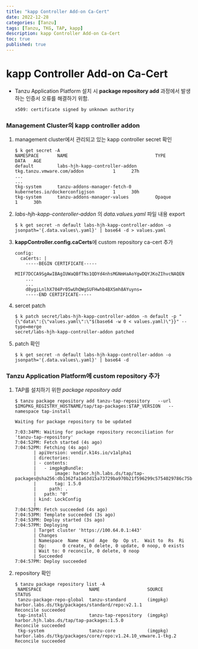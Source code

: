 ```yaml
---
title: "kapp Controller Add-on Ca-Cert"
date: 2022-12-28
categories: [Tanzu]
tags: [Tanzu, TKG, TAP, kapp]
description: kapp Controller Add-on Ca-Cert
toc: true
published: true
---
```


# kapp Controller Add-on Ca-Cert
* Tanzu Application Platform 설치 시 **package repository add** 과정에서 발생하는 인증서 오류를 해결하기 위함.

    ```
    x509: certificate signed by unknown authority
    ```

### Management Cluster의 kapp controller addon
1. management cluster에서 관리되고 있는 kapp controller secret 확인
    ```
    $ k get secret -A
    NAMESPACE       NAME                                 TYPE                                 DATA   AGE
    default         labs-hjh-kapp-controller-addon       tkg.tanzu.vmware.com/addon           1      27h
    ...
    ...
    tkg-system      tanzu-addons-manager-fetch-0         kubernetes.io/dockerconfigjson       1      30h
    tkg-system      tanzu-addons-manager-values          Opaque                               1      30h
    ```
1. *labs-hjh-kapp-conteroller-addon* 의 *data.values.yaml* 파일 내용 export
    ```
    $ k get secret -n default labs-hjh-kapp-controller-addon -o jsonpath='{.data.values\.yaml}' | base64 -d > values.yaml
    ```
1. **kappController.config.caCerts**에 custom repository ca-cert 추가
    ```
    config:
      caCerts: |
        -----BEGIN CERTIFICATE-----
        MIIF7DCCA9SgAwIBAgIUWaQBfTNs1QDYd4nhsMGNmHaAoYgwDQYJKoZIhvcNAQEN
        ...
        ...
        d8ygiLnlhX704Pr05wUhQWgSUFHwhb4BXSmh8AYuyns=
        -----END CERTIFICATE-----
    ```
1. sercet patch
    ```
    $ k patch secret/labs-hjh-kapp-controller-addon -n default -p "{\"data\":{\"values.yaml\":\"$(base64 -w 0 < values.yaml)\"}}" --type=merge
    secret/labs-hjh-kapp-controller-addon patched
    ```
1. patch 확인
    ```
    $ k get secret -n default labs-hjh-kapp-controller-addon -o jsonpath='{.data.values\.yaml}' | base64 -d
    ```

### Tanzu Application Platform에 custom repository 추가
1. TAP를 설치하기 위한 *package repository add*
    ```
    $ tanzu package repository add tanzu-tap-repository   --url $IMGPKG_REGISTRY_HOSTNAME/tap/tap-packages:$TAP_VERSION   --namespace tap-install

    Waiting for package repository to be updated

    7:03:34PM: Waiting for package repository reconciliation for 'tanzu-tap-repository'
    7:04:52PM: Fetch started (4s ago)
    7:04:52PM: Fetching (4s ago)
           | apiVersion: vendir.k14s.io/v1alpha1
           | directories:
           | - contents:
           |   - imgpkgBundle:
           |       image: harbor.hjh.labs.ds/tap/tap-packages@sha256:db1362fa1a63d15a73729ba970b21f596299c5754029786c75b36ce38d29fcc7
           |       tag: 1.5.0
           |     path: .
           |   path: "0"
           | kind: LockConfig
           |
    7:04:52PM: Fetch succeeded (4s ago)
    7:04:53PM: Template succeeded (3s ago)
    7:04:53PM: Deploy started (3s ago)
    7:04:57PM: Deploying
           | Target cluster 'https://100.64.0.1:443'
           | Changes
           | Namespace  Name  Kind  Age  Op  Op st.  Wait to  Rs  Ri
           | Op:      0 create, 0 delete, 0 update, 0 noop, 0 exists
           | Wait to: 0 reconcile, 0 delete, 0 noop
           | Succeeded
    7:04:57PM: Deploy succeeded
    ```
1. repository 확인
    ```
    $ tanzu package repository list -A
     NAMESPACE                  NAME                  SOURCE                                                                  STATUS               
     tanzu-package-repo-global  tanzu-standard        (imgpkg) harbor.labs.ds/tkg/packages/standard/repo:v2.1.1               Reconcile succeeded  
     tap-install                tanzu-tap-repository  (imgpkg) harbor.hjh.labs.ds/tap/tap-packages:1.5.0                      Reconcile succeeded  
     tkg-system                 tanzu-core            (imgpkg) harbor.labs.ds/tkg/packages/core/repo:v1.24.10_vmware.1-tkg.2  Reconcile succeeded  
    ```
